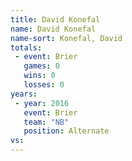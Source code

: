 ```yaml
---
title: David Konefal
name: David Konefal
name-sort: Konefal, David
totals:
 - event: Brier
   games: 0
   wins: 0
   losses: 0
years:
 - year: 2016
   event: Brier
   team: "NB"
   position: Alternate
vs:
---
```

